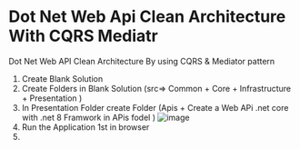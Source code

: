 # Dot Net Web Api Clean Architecture With CQRS Mediatr
Dot Net Web API Clean Architecture By using CQRS &amp; Mediator pattern 

1. Create Blank Solution
2. Create Folders in Blank Solution (src=> Common + Core + Infrastructure + Presentation )
3. In Presentation Folder create Folder (Apis +  Create a Web APi .net core with .net 8 Framwork in APis fodel  )
   ![image](https://github.com/user-attachments/assets/2d259638-e008-4325-9165-a1769368b62b)
4. Run the Application 1st in browser
5. 
